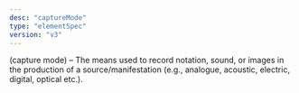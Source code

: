 ```yaml
---
desc: "captureMode"
type: "elementSpec"
version: "v3"
---
```


(capture mode) – The means used to record notation, sound, or images in the production
of a source/manifestation (e.g., analogue, acoustic, electric, digital, optical
etc.).